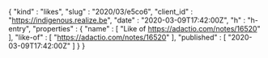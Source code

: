 {
  "kind" : "likes",
  "slug" : "2020/03/e5co6",
  "client_id" : "https://indigenous.realize.be",
  "date" : "2020-03-09T17:42:00Z",
  "h" : "h-entry",
  "properties" : {
    "name" : [ "Like of https://adactio.com/notes/16520" ],
    "like-of" : [ "https://adactio.com/notes/16520" ],
    "published" : [ "2020-03-09T17:42:00Z" ]
  }
}
